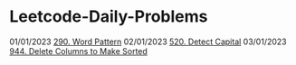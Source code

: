 # Leetcode-Daily-Problems
01/01/2023 [290. Word Pattern](https://github.com/pratapshingane18/Leetcode-Daily-Problems/blob/main/290.%20Word%20Pattern)
02/01/2023 [520. Detect Capital](https://github.com/pratapshingane18/Leetcode-Daily-Problems/blob/main/520.%20Detect%20Capital)
03/01/2023 [944. Delete Columns to Make Sorted](https://github.com/pratapshingane18/Leetcode-Daily-Problems/blob/main/944.%20Delete%20Columns%20to%20Make%20Sorted)
